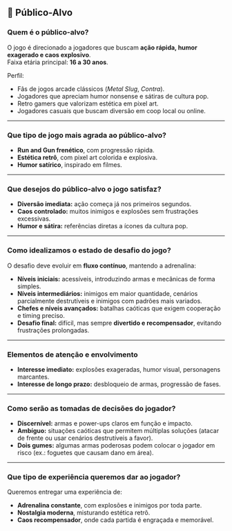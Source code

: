 ## 🎯 Público-Alvo

### Quem é o público-alvo?
O jogo é direcionado a jogadores que buscam **ação rápida, humor exagerado e caos explosivo**.  
Faixa etária principal: **16 a 30 anos**.


Perfil:  
- Fãs de jogos arcade clássicos (*Metal Slug*, *Contra*).  
- Jogadores que apreciam humor nonsense e sátiras de cultura pop.  
- Retro gamers que valorizam estética em pixel art.  
- Jogadores casuais que buscam diversão em coop local ou online.  

---

### Que tipo de jogo mais agrada ao público-alvo?
- **Run and Gun frenético**, com progressão rápida.  
- **Estética retrô**, com pixel art colorida e explosiva.  
- **Humor satírico**, inspirado em filmes.  

---

### Que desejos do público-alvo o jogo satisfaz?
- **Diversão imediata:** ação começa já nos primeiros segundos.  
- **Caos controlado:** muitos inimigos e explosões sem frustrações excessivas.  
- **Humor e sátira:** referências diretas a ícones da cultura pop.  

---

### Como idealizamos o estado de desafio do jogo?
O desafio deve evoluir em **fluxo contínuo**, mantendo a adrenalina:  
- **Níveis iniciais:** acessíveis, introduzindo armas e mecânicas de forma simples.  
- **Níveis intermediários:** inimigos em maior quantidade, cenários parcialmente destrutíveis e inimigos com padrões mais variados.  
- **Chefes e níveis avançados:** batalhas caóticas que exigem cooperação e timing preciso.  
- **Desafio final:** difícil, mas sempre **divertido e recompensador**, evitando frustrações prolongadas.  

---

### Elementos de atenção e envolvimento
- **Interesse imediato:** explosões exageradas, humor visual, personagens marcantes.  
- **Interesse de longo prazo:** desbloqueio de armas, progressão de fases.  

---

### Como serão as tomadas de decisões do jogador?
- **Discernível:** armas e power-ups claros em função e impacto.  
- **Ambíguo:** situações caóticas que permitem múltiplas soluções (atacar de frente ou usar cenários destrutíveis a favor).  
- **Dois gumes:** algumas armas poderosas podem colocar o jogador em risco (ex.: foguetes que causam dano em área).  

---

### Que tipo de experiência queremos dar ao jogador?
Queremos entregar uma experiência de:  
- **Adrenalina constante**, com explosões e inimigos por toda parte.  
- **Nostalgia moderna**, misturando estética retrô.  
- **Caos recompensador**, onde cada partida é engraçada e memorável.  
